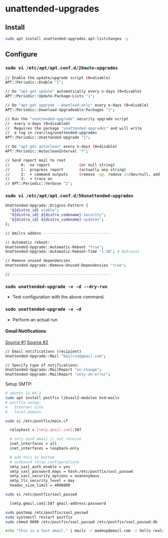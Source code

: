 # unattended-upgrades

## Install

```sh
sudo apt install unattended-upgrades apt-listchanges -y
```

## Configure

### `sudo vi /etc/apt/apt.conf.d/20auto-upgrades`

```sh
// Enable the update/upgrade script (0=disable)
APT::Periodic::Enable "1";

// Do "apt-get update" automatically every n-days (0=disable)
APT::Periodic::Update-Package-Lists "1";

// Do "apt-get upgrade --download-only" every n-days (0=disable)
APT::Periodic::Download-Upgradeable-Packages "1";

// Run the "unattended-upgrade" security upgrade script
//  every n-days (0=disabled)
//  Requires the package "unattended-upgrades" and will write
//  a log in /var/log/unattended-upgrades
APT::Periodic::Unattended-Upgrade "1";

// Do "apt-get autoclean" every n-days (0=disable)
APT::Periodic::AutocleanInterval "7";

// Send report mail to root
//     0:  no report             (or null string)
//     1:  progress report       (actually any string)
//     2:  + command outputs     (remove -qq, remove 2>/dev/null, add -d)
//     3:  + trace on
// APT::Periodic::Verbose "2";
```

### `sudo vi /etc/apt/apt.conf.d/50unattended-upgrades`

```sh
Unattended-Upgrade::Origins-Pattern {
  "${distro_id} stable";
  "${distro_id} ${distro_codename}-security";
  "${distro_id} ${distro_codename}-updates";
};

// bmilcs addons ------------------------------

// Automatic reboot:
Unattended-Upgrade::Automatic-Reboot "true";
Unattended-Upgrade::Automatic-Reboot-Time "1:30"; # Optional

// Remove unused dependencies
Unattended-Upgrade::Remove-Unused-Dependencies "true";

// --------------------------------------------
```

### `sudo unattended-upgrade -v -d --dry-run`

- Test configuration with the above command.

### `sudo unattended-upgrade -v -d`

- Perform an actual run

#### Gmail Notifications

[Source #1](https://www.linuxbabe.com/ubuntu/automatic-security-update-unattended-upgrades-ubuntu)
[Source #2](https://www.hackingloops.com/postfix-gmail-smtp-kali-linux/)

```sh
// Email notifications (recipient)
Unattended-Upgrade::Mail "bmilcsn@gmail.com";

// Specify type of notifications:
Unattended-Upgrade::MailReport "on-change";
Unattended-Upgrade::MailReport "only-on-error";
```

Setup SMTP:

```sh
# ubuntu 22.04.2
sudo apt install postfix libsasl2-modules bsd-mailx
# postfix setup:
#   Internet Site
#   local.domain

sudo vi /etc/postfix/main.cf

  relayhost = [smtp.gmail.com]:587

  # only send email // not receive
  inet_interfaces = all
  inet_interfaces = loopback-only

  # add this to bottom
  # outbound relay configurations
  smtp_sasl_auth_enable = yes
  smtp_sasl_password_maps = hash:/etc/postfix/sasl_passwd
  smtp_sasl_security_options = noanonymous
  smtp_tls_security_level = may
  header_size_limit = 4096000

sudo vi /etc/postfix/sasl_passwd

  [smtp.gmail.com]:587 gmail-address:password

sudo postmap /etc/postfix/sasl_passwd
sudo systemctl restart postfix
sudo chmod 0600 /etc/postfix/sasl_passwd /etc/postfix/sasl_passwd.db

echo "this is a test email." | mailx -r madeup@email.com -s hello realaddy@gmail.com
```
